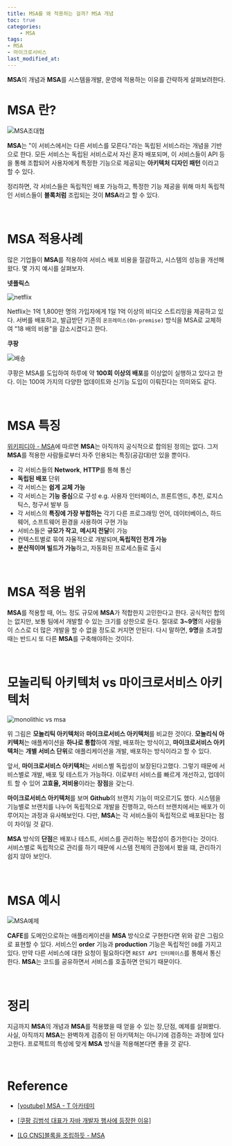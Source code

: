 ```yaml
---
title: MSA를 왜 적용하는 걸까? MSA 개념
toc: true
categories:	
    - MSA
tags: 
- MSA
- 마이크로서비스
last_modified_at:
---
```


 **MSA**의 개념과 **MSA**를 시스템을개발, 운영에 적용하는 이유를 간략하게 살펴보려한다.

# MSA 란?

![MSA조대협](https://user-images.githubusercontent.com/49560745/105623671-be71d500-5e5e-11eb-816e-c527e94e7eb7.png)

**MSA**는 "이 서비스에서는 다른 서비스를 모른다."라는 독립된 서비스라는 개념을 기반으로 한다. 모든 서비스는 독립된 서비스로서  자신 혼자 배포되며, 이 서비스들이 API 등을 통해 조합되어 사용자에게 특정한 기능으로 제공되는 **아키텍처 디자인 패턴** 이라고 할 수 있다.

 정리하면, 각 서비스들은 독립적인 배포 가능하고, 특정한 기능 제공을 위해 마치 독립적인 서비스들이 **블록처럼** 조립되는 것이 **MSA**라고 할 수 있다.

<br/>

# MSA 적용사례

 많은 기업들이 **MSA**를 적용하여 서비스 배포 비용을 절감하고, 시스템의 성능을 개선해왔다. 몇 가지 예시를 살펴보자.

**넷플릭스**

![netflix](https://user-images.githubusercontent.com/49560745/105623773-bc5c4600-5e5f-11eb-9154-b2b574dfeaa6.png)

Netflix는 1억 1,800만 명의 가입자에게 1일 1억 이상의 비디오 스트리밍을 제공하고 있다. 서버를 배포하고, 발급받던 기존의 `온프레미스(On-premise)` 방식을 MSA로 교체하여 "18 배의 비용"을 감소시켰다고 한다. 



**쿠팡**

![배송](https://user-images.githubusercontent.com/49560745/105623821-24ab2780-5e60-11eb-8cbb-7d1cb8c49bf5.png)

쿠팡은 MSA를 도입하여 하루에 약 **100회 이상의 배포**를 이상없이 실행하고 있다고 한다. 이는 100여 가지의 다양한 업데이트와 신기능 도입이 이뤄진다는 의미와도 같다.

<br/>

# MSA 특징

[위키피디아 - MSA](https://ko.wikipedia.org/wiki/%EB%A7%88%EC%9D%B4%ED%81%AC%EB%A1%9C%EC%84%9C%EB%B9%84%EC%8A%A4)에 따르면 **MSA**는 아직까지 공식적으로 합의된 정의는 없다. 그저 **MSA**를 적용한 사람들로부터 자주 인용되는 특징(공감대)만 있을 뿐이다.

- 각 서비스들의 **Network**, **HTTP**를 통해 통신
- **독립된 배포** 단위
- 각 서비스는 **쉽게 교체 가능**
- 각 서비스는 **기능 중심**으로 구성 e.g. 사용자 인터페이스, 프론트엔드, 추천, 로지스틱스, 청구서 발부 등
- 각 서비스의 **특징에 가장 부합하는** 각기 다른 프로그래밍 언어, 데이터베이스, 하드웨어, 소프트웨어 환경을 사용하여 구현 가능
- 서비스들은 **규모가 작고**, **메시지 전달**이 가능
- 컨텍스트별로 묶여 자율적으로 개발되며,**독립적인 전개 가능**
- **분산적이며 빌드가 가능**하고, 자동화된 프로세스들로 출시

<br/>

# MSA 적용 범위

**MSA**를 적용할 때, 어느 정도 규모에 **MSA**가 적합한지 고민한다고 한다. 공식적인 합의는 없지만, 보통 팀에서 개발할 수 있는 크기를 상한으로 둔다. 절대로 **3~9명**의 사람들이 스스로 더 많은 개발을 할 수 없을 정도로 커지면 안된다. 다시 말하면, **9명**을 초과할 때는 반드시 또 다른 **MSA**를 구축해야하는 것이다.

<br/>

# 모놀리틱 아키텍처 vs 마이크로서비스 아키텍처

![monolithic vs msa](https://user-images.githubusercontent.com/49560745/105623737-612a5380-5e5f-11eb-9f7e-a1aa063430db.png)

위 그림은 **모놀리틱 아키텍처**와 **마이크로서비스 아키텍처**를 비교한 것이다. **모놀리식 아키텍처**는 애플케이션을 **하나로 통합**하여 개발, 배포하는 방식이고, **마이크로서비스 아키텍처**는 **개별 서비스 단위**로 애플리케이션을 개발, 배포하는 방식이라고 할 수 있다.

앞서, **마이크로서비스 아키텍처**는 서비스별 독립성이 보장된다고했다. 그렇기 때문에 서비스별로 개발, 배포 및 테스트가 가능하다. 이로부터 서비스를 빠르게 개선하고, 업데이트 할 수 있어 **고효율, 저비용**이라는 **장점**을 갖는다. 

**마이크로서비스 아키텍처**를 보며 **Github**의 브랜치 기능이 떠오르기도 했다. 시스템을 기능별로 브랜치를 나누어 독립적으로 개발을 진행하고, 마스터 브랜치에서는 배포가 이루어지는 과정과 유사해보인다. 다만, **MSA**는 각 서비스들이 독립적으로 배포된다는 점이 차이일 것 같다.

**MSA** 방식의 **단점**은 배포나 테스트, 서비스를 관리하는 복잡성이 증가한다는 것이다. 서비스별로 독립적으로 관리를 하기 때문에 시스템 전체의 관점에서 봤을 떄, 관리하기 쉽지 않아 보인다.

<br/>

# MSA 예시

![MSA예제](https://user-images.githubusercontent.com/49560745/105624758-7a370280-5e67-11eb-8972-795d7e327a35.png)

 **CAFE**를 도메인으로하는 애플리케이션을 **MSA** 방식으로 구현한다면 위와 같은 그림으로 표현할 수 있다. 서비스인 **order** 기능과 **production** 기능은 독립적인 `DB`를 가지고 있다. 만약 다른 서비스에 대한 요청이 필요하다면 `REST API 인터페이스`를 통해서 통신한다. **MSA**는 코드를 공유하면서 서비스를 호출하면 안되기 때문이다.

<br/>

# 정리

지금까지 **MSA**의 개념과 **MSA**를 적용했을 때 얻을 수 있는 장,단점, 예제를 살펴봤다. 사실, 아직까지 **MSA**는 완벽하게 검증이 된 아키텍처는 아니기에 검증하는 과정에 있다고한다. 프로젝트의 특성에 맞게 **MSA** 방식을 적용해본다면 좋을 것 같다.

<br/>

# Reference

- [[youtube] MSA - T 아카테미](https://www.youtube.com/watch?v=mJMzV6GCmPw)
- [[쿠팡 김범석 대표가 자바 개발자 행사에 등장한 이유]](http://kossa.kr/xe/link2/2015310)

- [[LG CNS]블록을 조립하듯 - MSA](https://blog.lgcns.com/1278)











